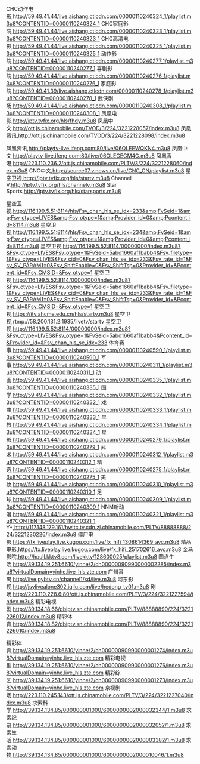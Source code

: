 CHC动作电影,http://59.49.41.44/live.aishang.ctlcdn.com/00000110240324_1/playlist.m3u8?CONTENTID=00000110240324_1
CHC家庭影院,http://59.49.41.44/live.aishang.ctlcdn.com/00000110240323_1/playlist.m3u8?CONTENTID=00000110240323_1
CHC高清电影,http://59.49.41.44/live.aishang.ctlcdn.com/00000110240325_1/playlist.m3u8?CONTENTID=00000110240325_1
动作影院,http://59.49.41.44/live.aishang.ctlcdn.com/00000110240277_1/playlist.m3u8?CONTENTID=00000110240277_1
喜剧影院,http://59.49.41.44/live.aishang.ctlcdn.com/00000110240276_1/playlist.m3u8?CONTENTID=00000110240276_1
家庭影院,http://59.49.41.39/live.aishang.ctlcdn.com/00000110240278_1/playlist.m3u8?CONTENTID=00000110240278_1
武侠剧场,http://59.49.41.44/live.aishang.ctlcdn.com/00000110240308_1/playlist.m3u8?CONTENTID=00000110240308_1
凤凰电影,http://iptv.tvfix.org/hls/fhdy.m3u8
凤凰中文,http://ott.js.chinamobile.com/TVOD/3/224/3221228057/index.m3u8
凤凰资讯,http://ott.js.chinamobile.com/TVOD/3/224/3221228098/index.m3u8

凤凰资讯,http://playtv-live.ifeng.com:80/live/06OLEEWQKN4.m3u8
凤凰中文,http://playtv-live.ifeng.com:80/live/06OLEGEGM4G.m3u8
凤凰香港,http://223.110.236.2/ott.js.chinamobile.com/PLTV/3/224/3221228060/index.m3u8
CNC中文,http://source07.v.news.cn/live/CNC_CN/playlist.m3u8
星空卫视,http://iptv.tvfix.org/hls/startv.m3u8
Channel V,http://iptv.tvfix.org/hls/channelv.m3u8
Star Sports,http://iptv.tvfix.org/hls/starsports.m3u8

星空卫视,http://116.199.5.51:8114/hls/Fsv_chan_hls_se_idx=233&amp;FvSeid=1&amp;Fsv_ctype=LIVES&amp;Fsv_otype=1&amp;Provider_id=0&amp;Pcontent_id=8114.m3u8
星空卫视,http://116.199.5.51:8114/hls/Fsv_chan_hls_se_idx=234&amp;FvSeid=1&amp;Fsv_ctype=LIVES&amp;Fsv_otype=1&amp;Provider_id=0&amp;Pcontent_id=8114.m3u8
星空卫视,http://116.199.5.52:8114/00000000/index.m3u8?&Fsv_ctype=LIVES&Fsv_otype=1&FvSeid=5abd1660af1babb4&Fsv_filetype=1&Fsv_ctype=LIVES&Fsv_cid=0&Fsv_chan_hls_se_idx=233&Fsv_rate_id=1&Fsv_SV_PARAM1=0&Fsv_ShiftEnable=0&Fsv_ShiftTsp=0&Provider_id=&Pcontent_id=&Fsv_CMSID=&Fsv_otype=1
星空卫视,http://116.199.5.52:8114/00000000/index.m3u8?&Fsv_ctype=LIVES&Fsv_otype=1&FvSeid=5abd1660af1babb4&Fsv_filetype=1&Fsv_ctype=LIVES&Fsv_cid=0&Fsv_chan_hls_se_idx=233&Fsv_rate_id=1&Fsv_SV_PARAM1=0&Fsv_ShiftEnable=0&Fsv_ShiftTsp=0&Provider_id=&Pcontent_id=&Fsv_CMSID=&Fsv_otype=1
星空卫视,https://itv.ahcme.edu.cn/hls/startv.m3u8
星空卫视,rtmp://58.200.131.2:1935/livetv/startv
星空卫视,http://116.199.5.52:8114/00000000/index.m3u8?&Fsv_ctype=LIVES&Fsv_otype=1&FvSeid=5abd1660af1babb4&Pcontent_id=&Provider_id=&Fsv_chan_hls_se_idx=233
体育赛事,http://59.49.41.44/live.aishang.ctlcdn.com/00000110240590_1/playlist.m3u8?CONTENTID=00000110240590_1
军事,http://59.49.41.44/live.aishang.ctlcdn.com/00000110240311_1/playlist.m3u8?CONTENTID=00000110240311_1
动画,http://59.49.41.44/live.aishang.ctlcdn.com/00000110240335_1/playlist.m3u8?CONTENTID=00000110240335_1
国学,http://59.49.41.44/live.aishang.ctlcdn.com/00000110240332_1/playlist.m3u8?CONTENTID=00000110240332_1
戏曲,http://59.49.41.44/live.aishang.ctlcdn.com/00000110240333_1/playlist.m3u8?CONTENTID=00000110240333_1
早教,http://59.49.41.44/live.aishang.ctlcdn.com/00000110240334_1/playlist.m3u8?CONTENTID=00000110240334_1
星影,http://59.49.41.44/live.aishang.ctlcdn.com/00000110240279_1/playlist.m3u8?CONTENTID=00000110240279_1
武术,http://59.49.41.44/live.aishang.ctlcdn.com/00000110240312_1/playlist.m3u8?CONTENTID=00000110240312_1
精选,http://59.49.41.44/live.aishang.ctlcdn.com/00000110240275_1/playlist.m3u8?CONTENTID=00000110240275_1
美妆,http://59.49.41.44/live.aishang.ctlcdn.com/00000110240310_1/playlist.m3u8?CONTENTID=00000110240310_1
足球,http://59.49.41.44/live.aishang.ctlcdn.com/00000110240309_1/playlist.m3u8?CONTENTID=00000110240309_1
NNM新动漫,http://59.49.41.44/live.aishang.ctlcdn.com/00000110240321_1/playlist.m3u8?CONTENTID=00000110240321_1
Y+,http://117.148.179.161/hwltc.tv.cdn.zj.chinamobile.com/PLTV/88888888/224/3221230226/index.m3u8
僵尸电影,https://tx.liveplay.live.kugou.com/live/fx_hifi_1308614369_avc.m3u8
精品电影,https://tx.liveplay.live.kugou.com/live/fx_hifi_251702616_avc.m3u8
金马影院,http://hpull.kktv8.com/livekktv/128600025/playlist.m3u8
圆点生活,http://39.134.19.251:6610/yinhe/2/ch00000090990000002285/index.m3u8?virtualDomain=yinhe.live_hls.zte.com
广州番禺,http://live.pybtv.cn/channel1/sd/live.m3u8
河东影视,http://jsylivealone302.iqilu.com/live/hedong_tv01.m3u8
剧场,http://223.110.228.6:80/ott.js.chinamobile.com/PLTV/3/224/3221227594/index.m3u8
精彩电视剧,http://39.134.18.66/dbiptv.sn.chinamobile.com/PLTV/88888890/224/3221226012/index.m3u8
精彩体育,http://39.134.18.82/dbiptv.sn.chinamobile.com/PLTV/88888890/224/3221226010/index.m3u8

精彩体育,http://39.134.19.251:6610/yinhe/2/ch00000090990000001274/index.m3u8?virtualDomain=yinhe.live_hls.zte.com
精彩电视剧,http://39.134.19.251:6610/yinhe/2/ch00000090990000001276/index.m3u8?virtualDomain=yinhe.live_hls.zte.com
精彩综艺,http://39.134.19.251:6610/yinhe/2/ch00000090990000001273/index.m3u8?virtualDomain=yinhe.live_hls.zte.com
京视剧场,http://223.110.245.143/ott.js.chinamobile.com/PLTV/3/224/3221227040/index.m3u8
求索科学,http://39.134.134.85/000000001000/6000000002000032344/1.m3u8
求索纪录,http://39.134.134.85/000000001000/6000000002000032052/1.m3u8
求索生活,http://39.134.134.85/000000001000/6000000002000003382/1.m3u8
求索动物,http://39.134.134.85/000000001000/6000000002000010046/1.m3u8
